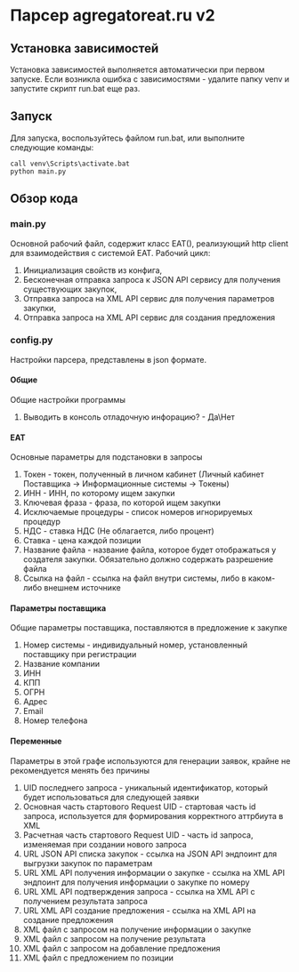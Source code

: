 # Парсер agregatoreat.ru v2

## Установка зависимостей
Установка зависимостей выполняется автоматически при первом запуске. 
Если возникла ошибка с зависимостями - удалите папку venv и запустите скрипт run.bat еще раз.

## Запуск
Для запуска, воспользуйтесь файлом run.bat, или выполните следующие команды:
```commandline
call venv\Scripts\activate.bat
python main.py
```

## Обзор кода

### main.py
Основной рабочий файл, содержит класс EAT(), реализующий http client для взаимодействия с системой ЕАТ. 
Рабочий цикл:
1. Инициализация свойств из конфига,
2. Бесконечная отправка запроса к JSON API сервису для получения существующих закупок,
3. Отправка запроса на XML API сервис для получения параметров закупки,
4. Отправка запроса на XML API сервис для создания предложения 

### config.py
Настройки парсера, представлены в json формате.

#### Общие
Общие настройки программы
1. Выводить в консоль отладочную инфорацию? - Да\Нет

#### ЕАТ
Основные параметры для подстановки в запросы
1. Токен - токен, полученный в личном кабинет (Личный кабинет Поставщика -> Информационные системы -> Токены)
2. ИНН - ИНН, по которому ищем закупки
3. Ключевая фраза - фраза, по которой ищем закупки
4. Исключаемые процедуры - список номеров игнорируемых процедур
5. НДС - ставка НДС (Не облагается, либо процент)
6. Ставка - цена каждой позиции
7. Название файла - название файла, которое будет отображаться у создателя закупки. Обязательно должно содержать разрешение файла
8. Ссылка на файл - ссылка на файл внутри системы, либо в каком-либо внешнем источнике

#### Параметры поставщика
Общие параметры поставщика, поставляются в предложение к закупке
1. Номер системы - индивидуальный номер, установленный поставщику при регистрации
2. Название компании
3. ИНН
4. КПП
5. ОГРН
6. Адрес
7. Email
8. Номер телефона

#### Переменные
Параметры в этой графе используются для генерации заявок, крайне не рекомендуется менять без причины
1. UID последнего запроса - уникальный идентификатор, который будет использоваться для следующей заявки
2. Основная часть стартового Request UID - стартовая часть id запроса, используется для формирования корректного аттрбиута в XML
3. Расчетная часть стартового Request UID - часть id запроса, изменяемая при создании нового запроса
4. URL JSON API списка закупок - ссылка на JSON API эндпоинт для выгрузки закупок по параметрам
5. URL XML API получения информации о закупке - ссылка на XML API эндпоинт для получения информации о закупке по номеру
6. URL XML API подтверждения запроса - ссылка на XML API с получением результата запроса
7. URL XML API создание предложения - ссылка на XML API на создание предложения
8. XML файл с запросом на получение информации о закупке
9. XML файл с запросом на получение результата
10. XML файл с запросом на добавление предложения
11. XML файл с предложением по позиции